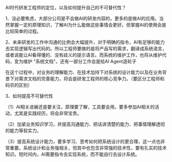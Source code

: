 AI时代研发工程师的定位，以及如何提升自己的不可替代性？

1、没必要焦虑，大部分公司是不会做AI的研发内容的，更多的是做AI的应用。当然掌握一定的原理知识，了解AI为什么能做这些事情会更好。但掌握AI的使用会是比较简单的过程。

2、未来研发的工作中沟通的比例会大幅提升，对于明确的指令，AI有足够的能力去实现逻辑写出代码的。所以工程师要做的是将产品写的需求，翻译成系统语言，或者说能让AI看得懂的、没有歧义的提示语言。而系统的维护工作，也将从维护代码，变为维护 "系统文档"。还有一部分工作会是给AI Agent造轮子

在这个过程中，对业务的理解能力、在技术加持下对系统的设计能力以及在业务背景下对需求文档的完善能力，将会是研发工程师的核心竞争力。（要区分工程师和码农的区别）

3、如何提高不可替代性

（1）AI相关进展还是要关注，原理要了解，工具要会用。要多参加AI相关的活动，尤其是实践经历，将会非常宝贵。

（2）加紧业务知识学习，并提高沟通能力、把话讲清楚的能力、把事情理解透彻的能力等软实力。

（3）提高系统设计能力，要多学习、思考如何把系统设计的更合理，这一点也非常重要。系统设计和业务强相关，但其中也包含非常强的技术性，要有扎实的技术知识。短时间内，AI需要指令去实现系统，而不能自行去设计系统。